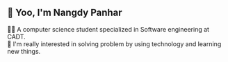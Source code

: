 ##  👋 Yoo, I'm Nangdy Panhar
  🧑‍💻  A computer science student specialized in Software engineering at CADT.  
  👀  I'm really interested in solving problem by using technology and learning new things. 
